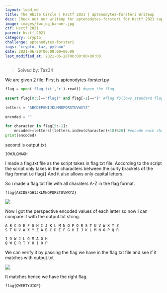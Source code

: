 ```yaml
---
layout: load_md
title: The White Circle | Hsctf 2021 | aptenodytes-forsteri Writeup
desc: Check out our writeup for aptenodytes-forsteri for Hsctf 2021 capture the flag competition.
image: images/twc_og_banner.jpg
ctf: Hsctf 2021
parent: hsctf_2021
category: crypto
challenge: aptenodytes-forsteri
tags: "crypto, taz, python"
date: 2021-06-20T00:00:00+00:00
last_modified_at: 2021-06-20T00:00:00+00:00
---
```



> Solved by: Taz34

We are given 2 file: 
First is aptenodytes-forsteri.py

```python
flag = open('flag.txt','r').read() #open the flag
    
assert flag[0:5]=="flag{" and flag[-1]=="}" #flag follows standard flag format
    
letters = "ABCDEFGHIJKLMNOPQRSTUVWXYZ"
    
encoded = ""
    
for character in flag[5:-1]:
    encoded+=letters[(letters.index(character)+18)%26] #encode each character
print(encoded)
```

second is output.txt

```
IOWJLQMAGH
```

I made a flag.txt file as the script takes in flag.txt file.
According to the script the script only takes in the characters between the curly brackets of the flag format i.e flag{}
And it also allows only capital letters.

So i made a flag.txt file with all charaters A-Z in the flag format.

```
flag{ABCDEFGHIJKLMNOPQRSTUVWXYZ}
```

![](https://i.imgur.com/1Aa0Lre.png)


Now i got the perspective encoded values of each letter so now I can compare it with the output.txt string.

```
A B C D E F G H I J K L M N O P Q R S T U V W X Y Z
S T U V W X Y Z A B C D E F G H I J K L M N O P Q R
    
I O W J L Q M A G H
Q W E R T Y U I O P
```

We can verify it by passing the flag we have in the flag.txt file and see if it matches with output.txt

![](https://i.imgur.com/EB638Lz.png)

It matches hence we have the right flag.

```
flag{QWERTYUIOP}
```


